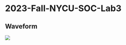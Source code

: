 # 2023-Fall-NYCU-SOC-Lab3
## Waveform
![](https://raw.githubusercontent.com/awds0318/2023-Fall-NYCU-SOC-Lab3/main/waveform.png)